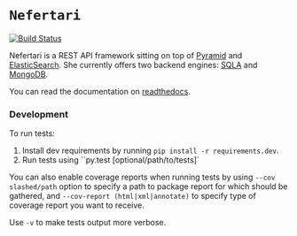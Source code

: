# `Nefertari`
[![Build Status](https://travis-ci.org/brandicted/nefertari.svg?branch=master)](https://travis-ci.org/brandicted/nefertari)

Nefertari is a REST API framework sitting on top of [Pyramid](https://github.com/Pylons/pyramid) and [ElasticSearch](https://www.elastic.co/downloads/elasticsearch). She currently offers two backend engines: [SQLA](https://github.com/brandicted/nefertari-sqla) and [MongoDB](https://github.com/brandicted/nefertari-mongodb).

You can read the documentation on [readthedocs](https://nefertari.readthedocs.org/en/latest/).

### Development
To run tests:
1. Install dev requirements by running ``pip install -r requirements.dev``.
2. Run tests using ``py.test [optional/path/to/tests]`

You can also enable coverage reports when running tests by using ``--cov slashed/path`` option to specify a path to package report for which should be gathered, and ``--cov-report (html|xml|annotate)`` to specify type of coverage report you want to receive.

Use `-v` to make tests output more verbose.
